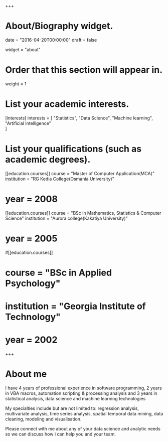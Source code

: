 +++
# About/Biography widget.

date = "2016-04-20T00:00:00"
draft = false

widget = "about"

# Order that this section will appear in.
weight = 1

# List your academic interests.
[interests]
  interests = [
    "Statistics",
	"Data Science",
    "Machine learning",
    "Artificial Intelligence"    
  ]

# List your qualifications (such as academic degrees).
[[education.courses]]
  course = "Master of Computer Application(MCA)"
  institution = "RG Kedia College(Osmania University)"
#  year = 2008

[[education.courses]]
  course = "BSc in Mathematics, Statistics & Computer Science"
  institution = "Aurora college(Kakatiya University)"
#  year = 2005

#[[education.courses]]
#  course = "BSc in Applied Psychology"
#  institution = "Georgia Institute of Technology"
#  year = 2002
 
+++
  
# About me

I have 4 years of professional experience in software programming, 2 years in VBA macros, automation scripting & processing analysis and 3 years in statistical analysis, data science and machine learning technologies  

My specialties include but are not limited to: regression analysis, multivariate analysis, time series analysis, spatial temporal data mining, data cleaning, modeling and visualisation.  

Please connect with me about any of your data science and analytic needs so we can discuss how i can help you and your team.


